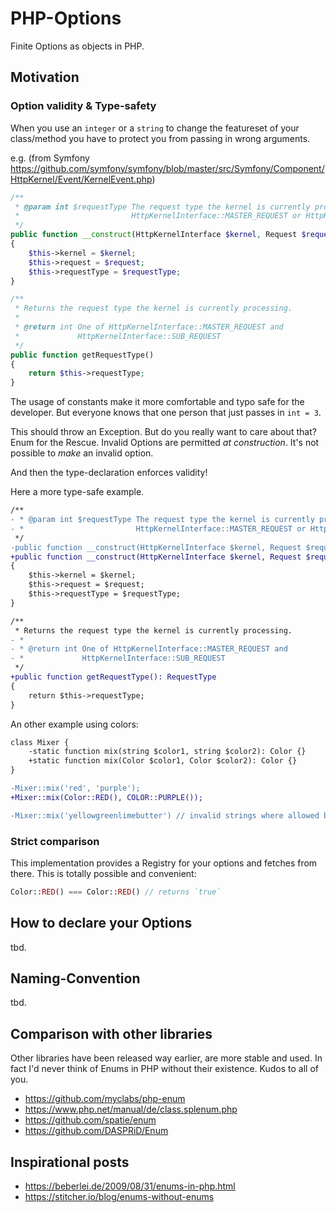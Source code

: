 # PHP-Options

Finite Options as objects in PHP.

## Motivation

### Option validity & Type-safety

When you use an `integer` or a `string` to change the featureset of your class/method you
have to protect you from passing in wrong arguments.

e.g. (from Symfony https://github.com/symfony/symfony/blob/master/src/Symfony/Component/HttpKernel/Event/KernelEvent.php)

```php
/**
 * @param int $requestType The request type the kernel is currently processing; one of
 *                         HttpKernelInterface::MASTER_REQUEST or HttpKernelInterface::SUB_REQUEST
 */
public function __construct(HttpKernelInterface $kernel, Request $request, ?int $requestType)
{
    $this->kernel = $kernel;
    $this->request = $request;
    $this->requestType = $requestType;
}

/**
 * Returns the request type the kernel is currently processing.
 *
 * @return int One of HttpKernelInterface::MASTER_REQUEST and
 *             HttpKernelInterface::SUB_REQUEST
 */
public function getRequestType()
{
    return $this->requestType;
}
```

The usage of constants make it more comfortable and typo safe for the developer.
But everyone knows that one person that just passes in `int = 3`.

This should throw an Exception. But do you really want to care about that?
Enum for the Rescue. Invalid Options are permitted *at construction*.
It's not possible to *make* an invalid option.

And then the type-declaration enforces validity!

Here a more type-safe example.

```diff
/**
- * @param int $requestType The request type the kernel is currently processing; one of
- *                         HttpKernelInterface::MASTER_REQUEST or HttpKernelInterface::SUB_REQUEST
 */
-public function __construct(HttpKernelInterface $kernel, Request $request, ?int $requestType)
+public function __construct(HttpKernelInterface $kernel, Request $request, RequestType $requestType)
{
    $this->kernel = $kernel;
    $this->request = $request;
    $this->requestType = $requestType;
}

/**
 * Returns the request type the kernel is currently processing.
- *
- * @return int One of HttpKernelInterface::MASTER_REQUEST and
- *             HttpKernelInterface::SUB_REQUEST
 */
+public function getRequestType(): RequestType
{
    return $this->requestType;
}
```

An other example using colors:

```diff
class Mixer {
    -static function mix(string $color1, string $color2): Color {}
    +static function mix(Color $color1, Color $color2): Color {}
}

-Mixer::mix('red', 'purple');
+Mixer::mix(Color::RED(), COLOR::PURPLE());

-Mixer::mix('yellowgreenlimebutter') // invalid strings where allowed before
```

### Strict comparison

This implementation provides a Registry for your options and fetches from there.
This is totally possible and convenient:

```php
Color::RED() === Color::RED() // returns `true`
```

## How to declare your Options

tbd.

## Naming-Convention

tbd.

## Comparison with other libraries

Other libraries have been released way earlier, are more stable and used.
In fact I'd never think of Enums in PHP without their existence. Kudos to all of you.

- https://github.com/myclabs/php-enum
- https://www.php.net/manual/de/class.splenum.php
- https://github.com/spatie/enum
- https://github.com/DASPRiD/Enum

## Inspirational posts

- https://beberlei.de/2009/08/31/enums-in-php.html
- https://stitcher.io/blog/enums-without-enums
